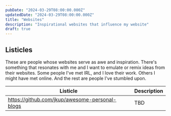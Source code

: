 ```yaml
---
pubDate: "2024-03-29T08:00:00.000Z"
updatedDate: "2024-03-29T08:00:00.000Z"
title: "Websites"
description: "Inspirational websites that influence my website"
draft: true
---
```


## Listicles

These are people whose websites serve as awe and inspiration. There's something
that resonates with me and I want to emulate or remix ideas from their websites.
Some people I've met IRL, and I love their work. Others I might have met online.
And the rest are people I've stumbled upon.

| Listicle                                       | Description |
| ---------------------------------------------- | ----------- |
| https://github.com/jkup/awesome-personal-blogs | TBD         |
